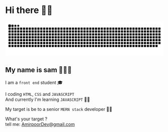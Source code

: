 # Hi there 👋🏻

<picture>
  <source
    media="(prefers-color-scheme: dark)"
    srcset="https://raw.githubusercontent.com/platane/snk/output/github-contribution-grid-snake-dark.svg"
  />
  <source
    media="(prefers-color-scheme: light)"
    srcset="https://raw.githubusercontent.com/platane/snk/output/github-contribution-grid-snake.svg"
  />
  <img
    alt="github contribution grid snake animation"
    src="https://raw.githubusercontent.com/platane/snk/output/github-contribution-grid-snake.svg"
  />
</picture>

## My name is sam 👨🏻‍💻

I am a `front end` student 🎓

I coding `HTML`, `CSS` and `JAVASCRIPT`
<br/>
And currently I'm learning `JAVASCRIPT` ✌🏻

My target is be to a senior `MERN stack` developer 💪🏻

What's your target ?
<br />
tell me: <a href="mailto:AmirpoorDev@gmail.com">AmirpoorDev@gmail.com</a>
